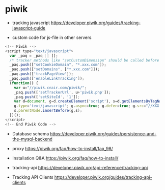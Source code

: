 # piwik

* tracking javascript
https://developer.piwik.org/guides/tracking-javascript-guide

* custom code for js-file in other servers

```javascript
<!-- Piwik -->
<script type="text/javascript">
  var _paq = _paq || [];
  /* tracker methods like "setCustomDimension" should be called before "trackPageView" */
  _paq.push(["setCookieDomain", "*.xxx.com"]);
  _paq.push(["setDomains", ["*.xxx.com"]]);
  _paq.push(['trackPageView']);
  _paq.push(['enableLinkTracking']);
  (function() {
    var u="//piwik.ceair.com/piwik/";
    _paq.push(['setTrackerUrl', u+'piwik.php']);
    _paq.push(['setSiteId', '1']);
    var d=document, g=d.createElement('script'), s=d.getElementsByTagName('script')[0];
    g.type='text/javascript'; g.async=true; g.defer=true; g.src="//XXX.aliyuncs.com/piwik/piwik.js"; 
    s.parentNode.insertBefore(g,s);
  })();
</script>
<!-- End Piwik Code -->

```
* Database schema
https://developer.piwik.org/guides/persistence-and-the-mysql-backend

* proxy
https://piwik.org/faq/how-to-install/faq_98/

* Installation Q&A
https://piwik.org/faq/how-to-install/

* tracking-api
https://developer.piwik.org/api-reference/tracking-api

* Tracking API Clients
https://developer.piwik.org/guides/tracking-api-clients
